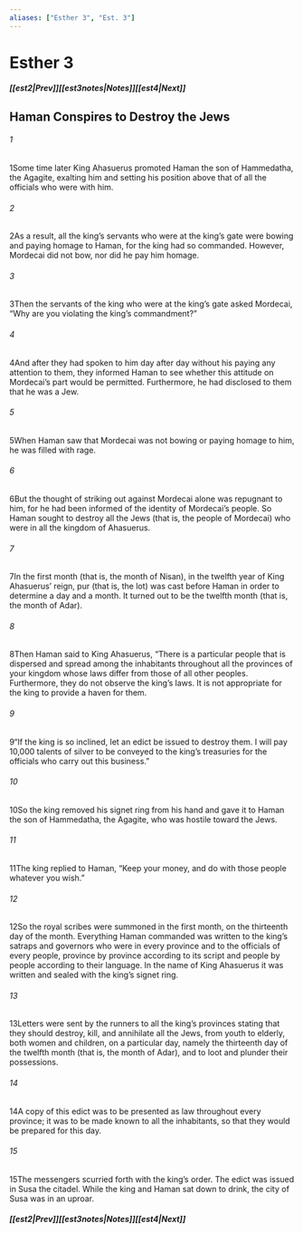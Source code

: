 ```yaml
---
aliases: ["Esther 3", "Est. 3"]
---
```

# Esther 3
##### <span class=arrow-left></span>[[est2|Prev]]<span class=navigation-separator></span>[[est3notes|Notes]]<span class=navigation-separator></span>[[est4|Next]]<span class=arrow-right></span>
## Haman Conspires to Destroy the Jews
###### 1
<span class=verse-first>1</span>Some time later King Ahasuerus promoted Haman the son of Hammedatha, the Agagite, exalting him and setting his position above that of all the officials who were with him.
###### 2
<span class=verse-body>2</span>As a result, all the king’s servants who were at the king’s gate were bowing and paying homage to Haman, for the king had so commanded. However, Mordecai did not bow, nor did he pay him homage.
###### 3
<span class=verse-body>3</span>Then the servants of the king who were at the king’s gate asked Mordecai, “Why are you violating the king’s commandment?”
###### 4
<span class=verse-body>4</span>And after they had spoken to him day after day without his paying any attention to them, they informed Haman to see whether this attitude on Mordecai’s part would be permitted. Furthermore, he had disclosed to them that he was a Jew.
###### 5
<span class=verse-body>5</span>When Haman saw that Mordecai was not bowing or paying homage to him, he was filled with rage.
###### 6
<span class=verse-body>6</span>But the thought of striking out against Mordecai alone was repugnant to him, for he had been informed of the identity of Mordecai’s people. So Haman sought to destroy all the Jews (that is, the people of Mordecai) who were in all the kingdom of Ahasuerus.
<div class=paragraph-break></div>

###### 7
<span class=verse-first>7</span>In the first month (that is, the month of Nisan), in the twelfth year of King Ahasuerus’ reign, pur (that is, the lot) was cast before Haman in order to determine a day and a month. It turned out to be the twelfth month (that is, the month of Adar).
###### 8
<span class=verse-body>8</span>Then Haman said to King Ahasuerus, “There is a particular people that is dispersed and spread among the inhabitants throughout all the provinces of your kingdom whose laws differ from those of all other peoples. Furthermore, they do not observe the king’s laws. It is not appropriate for the king to provide a haven for them.
###### 9
<span class=verse-body>9</span>“If the king is so inclined, let an edict be issued to destroy them. I will pay 10,000 talents of silver to be conveyed to the king’s treasuries for the officials who carry out this business.”
###### 10
<span class=verse-body>10</span>So the king removed his signet ring from his hand and gave it to Haman the son of Hammedatha, the Agagite, who was hostile toward the Jews.
###### 11
<span class=verse-body>11</span>The king replied to Haman, “Keep your money, and do with those people whatever you wish.”
<div class=paragraph-break></div>

###### 12
<span class=verse-first>12</span>So the royal scribes were summoned in the first month, on the thirteenth day of the month. Everything Haman commanded was written to the king’s satraps and governors who were in every province and to the officials of every people, province by province according to its script and people by people according to their language. In the name of King Ahasuerus it was written and sealed with the king’s signet ring.
###### 13
<span class=verse-body>13</span>Letters were sent by the runners to all the king’s provinces stating that they should destroy, kill, and annihilate all the Jews, from youth to elderly, both women and children, on a particular day, namely the thirteenth day of the twelfth month (that is, the month of Adar), and to loot and plunder their possessions.
###### 14
<span class=verse-body>14</span>A copy of this edict was to be presented as law throughout every province; it was to be made known to all the inhabitants, so that they would be prepared for this day.
###### 15
<span class=verse-body>15</span>The messengers scurried forth with the king’s order. The edict was issued in Susa the citadel. While the king and Haman sat down to drink, the city of Susa was in an uproar.
##### <span class=arrow-left></span>[[est2|Prev]]<span class=navigation-separator></span>[[est3notes|Notes]]<span class=navigation-separator></span>[[est4|Next]]<span class=arrow-right></span>